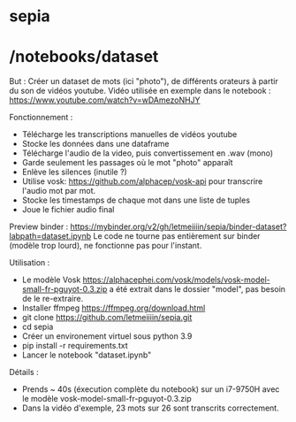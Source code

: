 # sepia

# /notebooks/dataset

But :
Créer un dataset de mots (ici "photo"), de différents orateurs à partir du son de vidéos youtube.
Vidéo utilisée en exemple dans le notebook : https://www.youtube.com/watch?v=wDAmezoNHJY

Fonctionnement :
- Télécharge les transcriptions manuelles de vidéos youtube
- Stocke les données dans une dataframe
- Télécharge l'audio de la video, puis convertissement en .wav (mono)
- Garde seulement les passages où le mot "photo" apparaît
- Enlève les silences (inutile ?)
- Utilise vosk: https://github.com/alphacep/vosk-api pour transcrire l'audio mot par mot.
- Stocke les timestamps de chaque mot dans une liste de tuples
- Joue le fichier audio final
  
Preview binder : https://mybinder.org/v2/gh/letmeiiiin/sepia/binder-dataset?labpath=dataset.ipynb
Le code ne tourne pas entièrement sur binder (modèle trop lourd), ne fonctionne pas pour l'instant.

Utilisation :
- Le modèle Vosk https://alphacephei.com/vosk/models/vosk-model-small-fr-pguyot-0.3.zip a été extrait dans le dossier "model", pas besoin de le re-extraire.
- Installer ffmpeg https://ffmpeg.org/download.html
- git clone https://github.com/letmeiiiin/sepia.git
- cd sepia
- Créer un environement virtuel sous python 3.9
- pip install -r requirements.txt
- Lancer le notebook "dataset.ipynb"

Détails :
- Prends ~ 40s (éxecution complète du notebook) sur un i7-9750H avec le modèle vosk-model-small-fr-pguyot-0.3.zip
- Dans la vidéo d'exemple, 23 mots sur 26 sont transcrits correctement.
